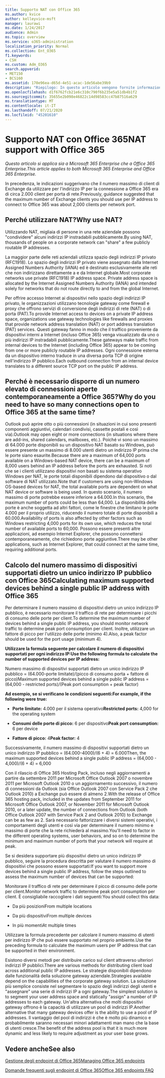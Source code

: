 ```yaml
---
title: Supporto NAT con Office 365
ms.author: kvice
author: kelleyvice-msft
manager: laurawi
ms.date: 1/24/2017
audience: Admin
ms.topic: overview
ms.service: o365-administration
localization_priority: Normal
ms.collection: Ent_O365
f1.keywords:
- CSH
ms.custom: Adm_O365
search.appverid:
- MET150
- BCS160
ms.assetid: 170e96ea-d65d-4e51-acac-1de56abe39b9
description: "Riepilogo: In questo articolo vengono fornite informazioni dettagliate su come calcolare il numero approssimativo di client che è possibile utilizzare per ciascun indirizzo IP all'interno dell'organizzazione utilizzando NAT (Network Address Translation)."
ms.openlocfilehash: d1f6762fcb21e6c310c790f6b235e5a51db4b1f2
ms.sourcegitcommit: 35655e2b098e46822c14d98583cc47b87516a629
ms.translationtype: MT
ms.contentlocale: it-IT
ms.lasthandoff: 07/21/2020
ms.locfileid: "45201610"
---
```

# <a name="nat-support-with-office-365"></a><span data-ttu-id="bba0d-103">Supporto NAT con Office 365</span><span class="sxs-lookup"><span data-stu-id="bba0d-103">NAT support with Office 365</span></span>

<span data-ttu-id="bba0d-104">*Questo articolo si applica sia a Microsoft 365 Enterprise che a Office 365 Enterprise.*</span><span class="sxs-lookup"><span data-stu-id="bba0d-104">*This article applies to both Microsoft 365 Enterprise and Office 365 Enterprise.*</span></span>

<span data-ttu-id="bba0d-105">In precedenza, le indicazioni suggerivano che il numero massimo di client di Exchange da utilizzare per l'indirizzo IP per la connessione a Office 365 era di circa 2.000 client per porta di rete.</span><span class="sxs-lookup"><span data-stu-id="bba0d-105">Previously, guidance suggested that the maximum number of Exchange clients you should use per IP address to connect to Office 365 was about 2,000 clients per network port.</span></span>
  
## <a name="why-use-nat"></a><span data-ttu-id="bba0d-106">Perché utilizzare NAT?</span><span class="sxs-lookup"><span data-stu-id="bba0d-106">Why use NAT?</span></span>

<span data-ttu-id="bba0d-107">Utilizzando NAT, migliaia di persone in una rete aziendale possono "condividere" alcuni indirizzi IP instradabili pubblicamente.</span><span class="sxs-lookup"><span data-stu-id="bba0d-107">By using NAT, thousands of people on a corporate network can "share" a few publicly routable IP addresses.</span></span>
  
<span data-ttu-id="bba0d-p101">La maggior parte delle reti aziendali utilizza spazio degli indirizzi IP privato (RFC1918). Lo spazio degli indirizzi IP privato viene assegnato dalla Internet Assigned Numbers Authority (IANA) ed è destinato esclusivamente alle reti che non indirizzano direttamente a e da Internet globale.</span><span class="sxs-lookup"><span data-stu-id="bba0d-p101">Most corporate networks use private (RFC1918) IP address space. Private address space is allocated by the Internet Assigned Numbers Authority (IANA) and intended solely for networks that do not route directly to and from the global Internet.</span></span>
  
<span data-ttu-id="bba0d-110">Per offrire accesso Internet ai dispositivi nello spazio degli indirizzi IP privato, le organizzazioni utilizzano tecnologie gateway come firewall e proxy che offrono servizi di conversione degli indirizzi di rete (NAT) o di porta (PAT).</span><span class="sxs-lookup"><span data-stu-id="bba0d-110">To provide Internet access to devices on a private IP address space, organizations use gateway technologies like firewalls and proxies that provide network address translation (NAT) or port address translation (PAT) services.</span></span> <span data-ttu-id="bba0d-111">Questi gateway fanno in modo che il traffico proveniente da dispositivi interni a Internet (incluso Office 365) venga visualizzato da uno o più indirizzi IP instradabili pubblicamente.</span><span class="sxs-lookup"><span data-stu-id="bba0d-111">These gateways make traffic from internal devices to the Internet (including Office 365) appear to be coming from one or more publicly routable IP addresses.</span></span> <span data-ttu-id="bba0d-112">Ogni connessione esterna da un dispositivo interno traduce in una diversa porta TCP di origine nell'indirizzo IP pubblico.</span><span class="sxs-lookup"><span data-stu-id="bba0d-112">Each outbound connection from an internal device translates to a different source TCP port on the public IP address.</span></span> 
  
## <a name="why-do-you-need-to-have-so-many-connections-open-to-office-365-at-the-same-time"></a><span data-ttu-id="bba0d-113">Perché è necessario disporre di un numero elevato di connessioni aperte contemporaneamente a Office 365?</span><span class="sxs-lookup"><span data-stu-id="bba0d-113">Why do you need to have so many connections open to Office 365 at the same time?</span></span>

<span data-ttu-id="bba0d-114">Outlook può aprire otto o più connessioni (in situazioni in cui sono presenti componenti aggiuntivi, calendari condivisi, cassette postali e così via).</span><span class="sxs-lookup"><span data-stu-id="bba0d-114">Outlook may open eight or more connections (in situations where there are add-ins, shared calendars, mailboxes, etc.).</span></span> <span data-ttu-id="bba0d-115">Poiché vi sono un massimo di 64.000 porte disponibili su un dispositivo NAT basato su Windows, può essere presente un massimo di 8.000 utenti dietro un indirizzo IP prima che le porte siano esaurite.</span><span class="sxs-lookup"><span data-stu-id="bba0d-115">Because there are a maximum of 64,000 ports available on a Windows-based NAT device, there can be a maximum of 8,000 users behind an IP address before the ports are exhausted.</span></span> <span data-ttu-id="bba0d-116">Si noti che se i clienti utilizzano dispositivi non basati su sistema operativo Windows per NAT, le porte totali disponibili dipendono dal dispositivo o dal software di NAT utilizzato.</span><span class="sxs-lookup"><span data-stu-id="bba0d-116">Note that if customers are using non-Windows OS-based devices for NAT, the total available ports are dependent on what NAT device or software is being used.</span></span> <span data-ttu-id="bba0d-117">In questo scenario, il numero massimo di porte potrebbe essere inferiore a 64.000.</span><span class="sxs-lookup"><span data-stu-id="bba0d-117">In this scenario, the maximum number of ports could be less than 64,000.</span></span> <span data-ttu-id="bba0d-118">La disponibilità delle porte è anche soggetta ad altri fattori, come le finestre che limitano le porte 4.000 per il proprio utilizzo, riducendo il numero totale di porte disponibili a 60.000.</span><span class="sxs-lookup"><span data-stu-id="bba0d-118">Availability of ports is also affected by other factors such as Windows restricting 4,000 ports for its own use, which reduces the total number of available ports to 60,000.</span></span> <span data-ttu-id="bba0d-119">Possono essere presenti altre applicazioni, ad esempio Internet Explorer, che possono connettersi contemporaneamente, che richiedono porte aggiuntive.</span><span class="sxs-lookup"><span data-stu-id="bba0d-119">There may be other applications, such as Internet Explorer, that could connect at the same time, requiring additional ports.</span></span>
  
## <a name="calculating-maximum-supported-devices-behind-a-single-public-ip-address-with-office-365"></a><span data-ttu-id="bba0d-120">Calcolo del numero massimo di dispositivi supportati dietro un unico indirizzo IP pubblico con Office 365</span><span class="sxs-lookup"><span data-stu-id="bba0d-120">Calculating maximum supported devices behind a single public IP address with Office 365</span></span>

<span data-ttu-id="bba0d-121">Per determinare il numero massimo di dispositivi dietro un unico indirizzo IP pubblico, è necessario monitorare il traffico di rete per determinare i picchi di consumo delle porte per client.</span><span class="sxs-lookup"><span data-stu-id="bba0d-121">To determine the maximum number of devices behind a single public IP address, you should monitor network traffic to determine peak port consumption per client.</span></span> <span data-ttu-id="bba0d-122">Inoltre, utilizzare un fattore di picco per l'utilizzo delle porte (minimo 4).</span><span class="sxs-lookup"><span data-stu-id="bba0d-122">Also, a peak factor should be used for the port usage (minimum 4).</span></span> 
  
 <span data-ttu-id="bba0d-123">**Utilizzare la formula seguente per calcolare il numero di dispositivi supportati per ogni indirizzo IP:**</span><span class="sxs-lookup"><span data-stu-id="bba0d-123">**Use the following formula to calculate the number of supported devices per IP address:**</span></span>
  
<span data-ttu-id="bba0d-124">Numero massimo di dispositivi supportati dietro un unico indirizzo IP pubblico = (64.000-porte limitate)/(picco di consumo porta + fattore di picco)</span><span class="sxs-lookup"><span data-stu-id="bba0d-124">Maximum supported devices behind a single public IP address = (64,000 - restricted ports)/(Peak port consumption + peak factor)</span></span>
  
 <span data-ttu-id="bba0d-125">**Ad esempio, se si verificano le condizioni seguenti:**</span><span class="sxs-lookup"><span data-stu-id="bba0d-125">**For example, if the following were true:**</span></span>
  
- <span data-ttu-id="bba0d-126">**Porte limitate:** 4.000 per il sistema operativo</span><span class="sxs-lookup"><span data-stu-id="bba0d-126">**Restricted ports:** 4,000 for the operating system</span></span>

- <span data-ttu-id="bba0d-127">**Consumi delle porte di picco:** 6 per dispositivo</span><span class="sxs-lookup"><span data-stu-id="bba0d-127">**Peak port consumption:** 6 per device</span></span>

- <span data-ttu-id="bba0d-128">**Fattore di picco:** 4</span><span class="sxs-lookup"><span data-stu-id="bba0d-128">**Peak factor:** 4</span></span>

<span data-ttu-id="bba0d-129">Successivamente, il numero massimo di dispositivi supportati dietro un unico indirizzo IP pubblico = (64.000-4000)/(6 + 4) = 6.000</span><span class="sxs-lookup"><span data-stu-id="bba0d-129">Then, the maximum supported devices behind a single public IP address = (64,000 - 4,000)/(6 + 4) = 6,000</span></span>
  
<span data-ttu-id="bba0d-130">Con il rilascio di Office 365 Hosting Pack, incluso negli aggiornamenti a partire da settembre 2011 per Microsoft Office Outlook 2007 o novembre 2011 per Microsoft Outlook 2010 o un aggiornamento successivo, il numero di connessioni da Outlook (sia Office Outlook 2007 con Service Pack 2 che Outlook 2010) a Exchange può essere di almeno 2.</span><span class="sxs-lookup"><span data-stu-id="bba0d-130">With the release of Office 365 hosting pack, included in the updates from September 2011 for Microsoft Office Outlook 2007, or November 2011 for Microsoft Outlook 2010, or a later update, the number of connections from Outlook (both Office Outlook 2007 with Service Pack 2 and Outlook 2010) to Exchange can be as few as 2.</span></span> <span data-ttu-id="bba0d-131">Sarà necessario fattorizzare i diversi sistemi operativi, i comportamenti degli utenti e così via per determinare il numero minimo e massimo di porte che la rete richiederà al massimo.</span><span class="sxs-lookup"><span data-stu-id="bba0d-131">You'll need to factor in the different operating systems, user behaviors, and so on to determine the minimum and maximum number of ports that your network will require at peak.</span></span>
  
<span data-ttu-id="bba0d-132">Se si desidera supportare più dispositivi dietro un unico indirizzo IP pubblico, seguire la procedura descritta per valutare il numero massimo di dispositivi che possono essere supportati:</span><span class="sxs-lookup"><span data-stu-id="bba0d-132">If you want to support more devices behind a single public IP address, follow the steps outlined to assess the maximum number of devices that can be supported:</span></span>
  
<span data-ttu-id="bba0d-133">Monitorare il traffico di rete per determinare il picco di consumo delle porte per client.</span><span class="sxs-lookup"><span data-stu-id="bba0d-133">Monitor network traffic to determine peak port consumption per client.</span></span> <span data-ttu-id="bba0d-134">È consigliabile raccogliere i dati seguenti:</span><span class="sxs-lookup"><span data-stu-id="bba0d-134">You should collect this data:</span></span>
  
- <span data-ttu-id="bba0d-135">Da più posizioni</span><span class="sxs-lookup"><span data-stu-id="bba0d-135">From multiple locations</span></span>
    
- <span data-ttu-id="bba0d-136">Da più dispositivi</span><span class="sxs-lookup"><span data-stu-id="bba0d-136">From multiple devices</span></span>
    
- <span data-ttu-id="bba0d-137">In più momenti</span><span class="sxs-lookup"><span data-stu-id="bba0d-137">At multiple times</span></span>
    
<span data-ttu-id="bba0d-138">Utilizzare la formula precedente per calcolare il numero massimo di utenti per indirizzo IP che può essere supportato nel proprio ambiente.</span><span class="sxs-lookup"><span data-stu-id="bba0d-138">Use the preceding formula to calculate the maximum users per IP address that can be supported in their environment.</span></span>
  
<span data-ttu-id="bba0d-139">Esistono diversi metodi per distribuire carico sul client attraverso ulteriori indirizzi IP pubblici.</span><span class="sxs-lookup"><span data-stu-id="bba0d-139">There are various methods for distributing client load across additional public IP addresses.</span></span> <span data-ttu-id="bba0d-140">Le strategie disponibili dipendono dalle funzionalità della soluzione gateway aziendale.</span><span class="sxs-lookup"><span data-stu-id="bba0d-140">Strategies available depend on the capabilities of the corporate gateway solution.</span></span> <span data-ttu-id="bba0d-141">La soluzione più semplice consiste nel segmentare lo spazio degli indirizzi degli utenti e "assegnare" una serie di indirizzi IP a ogni gateway.</span><span class="sxs-lookup"><span data-stu-id="bba0d-141">The simplest solution is to segment your user address space and statically "assign" a number of IP addresses to each gateway.</span></span> <span data-ttu-id="bba0d-142">Un'altra alternativa che molti dispositivi gateway offrono è la capacità di utilizzare un pool di indirizzi IP.</span><span class="sxs-lookup"><span data-stu-id="bba0d-142">Another alternative that many gateway devices offer is the ability to use a pool of IP addresses.</span></span> <span data-ttu-id="bba0d-143">Il vantaggio del pool di indirizzi è che è molto più dinamico e probabilmente saranno necessari minori adattamenti man mano che la base di utenti cresce.</span><span class="sxs-lookup"><span data-stu-id="bba0d-143">The benefit of the address pool is that it is much more dynamic and less likely to require adjustment as your user base grows.</span></span>
  
## <a name="see-also"></a><span data-ttu-id="bba0d-144">Vedere anche</span><span class="sxs-lookup"><span data-stu-id="bba0d-144">See also</span></span>

[<span data-ttu-id="bba0d-145">Gestione degli endpoint di Office 365</span><span class="sxs-lookup"><span data-stu-id="bba0d-145">Managing Office 365 endpoints</span></span>](https://support.office.com/article/99cab9d4-ef59-4207-9f2b-3728eb46bf9a)
  
[<span data-ttu-id="bba0d-146">Domande frequenti sugli endpoint di Office 365</span><span class="sxs-lookup"><span data-stu-id="bba0d-146">Office 365 endpoints FAQ</span></span>](https://support.office.com/article/d4088321-1c89-4b96-9c99-54c75cae2e6d)
